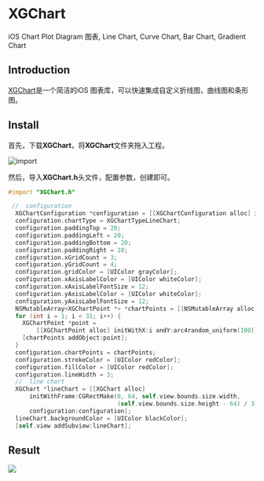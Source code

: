 # XGChart
iOS Chart Plot Diagram 图表, Line Chart, Curve Chart, Bar Chart, Gradient Chart

## Introduction

[XGChart](https://github.com/sxgfxm/XGChart)是一个简洁的iOS 图表库，可以快速集成自定义折线图，曲线图和条形图。

## Install

首先，下载**XGChart**，将**XGChart**文件夹拖入工程。

![import](http://ofj92itlz.bkt.clouddn.com/XGChart:import2.jpeg)

然后，导入**XGChart.h**头文件，配置参数，创建即可。

```objective-c
#import "XGChart.h"
```

```objective-c
 //  configuration
  XGChartConfiguration *configuration = [[XGChartConfiguration alloc] init];
  configuration.chartType = XGChartTypeLineChart;
  configuration.paddingTop = 20;
  configuration.paddingLeft = 20;
  configuration.paddingBottom = 20;
  configuration.paddingRight = 20;
  configuration.xGridCount = 3;
  configuration.yGridCount = 4;
  configuration.gridColor = [UIColor grayColor];
  configuration.xAxisLabelColor = [UIColor whiteColor];
  configuration.xAxisLabelFontSize = 12;
  configuration.yAxisLabelColor = [UIColor whiteColor];
  configuration.yAxisLabelFontSize = 12;
  NSMutableArray<XGChartPoint *> *chartPoints = [[NSMutableArray alloc] init];
  for (int i = 1; i < 31; i++) {
    XGChartPoint *point =
        [[XGChartPoint alloc] initWithX:i andY:arc4random_uniform(100)];
    [chartPoints addObject:point];
  }
  configuration.chartPoints = chartPoints;
  configuration.strokeColor = [UIColor redColor];
  configuration.fillColor = [UIColor redColor];
  configuration.lineWidth = 3;
  //  line chart
  XGChart *lineChart = [[XGChart alloc]
      initWithFrame:CGRectMake(0, 64, self.view.bounds.size.width,
                               (self.view.bounds.size.height - 64) / 3)
      configuration:configuration];
  lineChart.backgroundColor = [UIColor blackColor];
  [self.view addSubview:lineChart];

```

## Result

![](http://ofj92itlz.bkt.clouddn.com/XGChart:result2.png)

